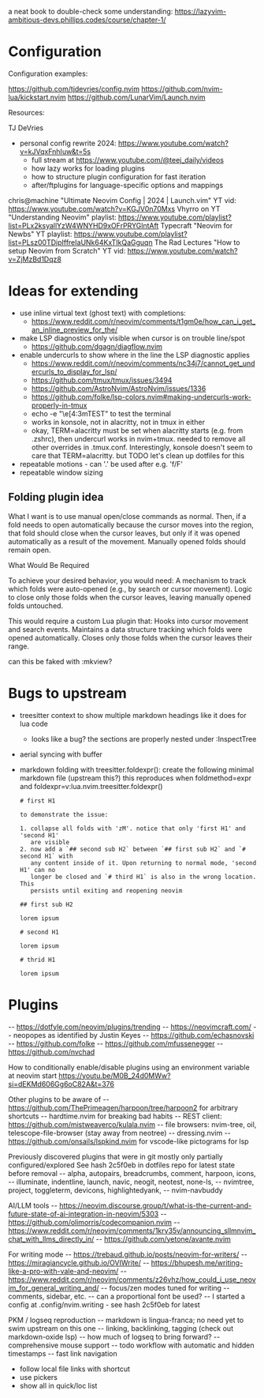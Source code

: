a neat book to double-check some understanding: <https://lazyvim-ambitious-devs.phillips.codes/course/chapter-1/>

# Configuration

Configuration examples:

<https://github.com/tjdevries/config.nvim>
<https://github.com/nvim-lua/kickstart.nvim>
<https://github.com/LunarVim/Launch.nvim>

Resources:

TJ DeVries

- personal config rewrite 2024: <https://www.youtube.com/watch?v=kJVqxFnhIuw&t=5s>
  - full stream at <https://www.youtube.com/@teej_daily/videos>
  - how lazy works for loading plugins
  - how to structure plugin configuration for fast iteration
  - after/ftplugins for language-specific options and mappings

chris@machine "Ultimate Neovim Config | 2024 | Launch.vim" YT vid: <https://www.youtube.com/watch?v=KGJV0n70Mxs>
Vhyrro on YT "Understanding Neovim" playlist: <https://www.youtube.com/playlist?list=PLx2ksyallYzW4WNYHD9xOFrPRYGlntAft>
Typecraft "Neovim for Newbs" YT playlist: <https://www.youtube.com/playlist?list=PLsz00TDipIffreIaUNk64KxTIkQaGguqn>
The Rad Lectures "How to setup Neovim from Scratch" YT vid: <https://www.youtube.com/watch?v=ZjMzBd1Dqz8>

# Ideas for extending

- use inline virtual text (ghost text) with completions:
  - <https://www.reddit.com/r/neovim/comments/t1gm0e/how_can_i_get_an_inline_preview_for_the/>
- make LSP diagnostics only visible when cursor is on trouble line/spot
  - <https://github.com/dgagn/diagflow.nvim>
- enable undercurls to show where in the line the LSP diagnostic applies
  - <https://www.reddit.com/r/neovim/comments/nc34j7/cannot_get_undercurls_to_display_for_lsp/>
  - <https://github.com/tmux/tmux/issues/3494>
  - <https://github.com/AstroNvim/AstroNvim/issues/1336>
  - <https://github.com/folke/lsp-colors.nvim#making-undercurls-work-properly-in-tmux>
  - echo -e "\e[4:3mTEST" to test the terminal
  - works in konsole, not in alacritty, not in tmux in either
  - okay, TERM=alacritty must be set when alacritty starts (e.g. from .zshrc), then undercurl
    works in nvim+tmux. needed to remove all other overrides in .tmux.conf. Interestingly,
    konsole doesn't seem to care that TERM=alacritty. but TODO let's clean up dotfiles for this
- repeatable motions - can '.' be used after e.g. 'f/F'
- repeatable window sizing

## Folding plugin idea

What I want is to use manual open/close commands as normal. Then, if a fold
needs to open automatically because the cursor moves into the region, that fold
should close when the cursor leaves, but only if it was opened automatically as
a result of the movement. Manually opened folds should remain open.

What Would Be Required

To achieve your desired behavior, you would need:
A mechanism to track which folds were auto-opened (e.g., by search or cursor movement).
Logic to close only those folds when the cursor leaves, leaving manually opened folds untouched.

This would require a custom Lua plugin that:
Hooks into cursor movement and search events.
Maintains a data structure tracking which folds were opened automatically.
Closes only those folds when the cursor leaves their range.

can this be faked with :mkview?

# Bugs to upstream

- treesitter context to show multiple markdown headings like it does for lua code
  - looks like a bug? the sections are properly nested under :InspectTree
- aerial syncing with buffer
- markdown folding with treesitter.foldexpr(): create the following minimal
  markdown file (upstream this?) this reproduces when foldmethod=expr and
  foldexpr=v:lua.nvim.treesitter.foldexpr()

  ```
  # first H1

  to demonstrate the issue:

  1. collapse all folds with 'zM'. notice that only 'first H1' and 'second H1'
     are visible
  2. now add a `## second sub H2` between `## first sub H2` and `# second H1` with
     any content inside of it. Upon returning to normal mode, 'second H1' can no
     longer be closed and `# third H1` is also in the wrong location. This
     persists until exiting and reopening neovim

  ## first sub H2

  lorem ipsum

  # second H1

  lorem ipsum

  # thrid H1

  lorem ipsum
  ```

# Plugins

-- <https://dotfyle.com/neovim/plugins/trending>
-- <https://neovimcraft.com/>
-- neopopes as identified by Justin Keyes
-- <https://github.com/echasnovski>
-- <https://github.com/folke>
-- <https://github.com/mfussenegger>
-- <https://github.com/nvchad>

How to conditionally enable/disable plugins using an environment variable at neovim start
<https://youtu.be/M0B_24d0MWw?si=dEKMd606Gg6oC82A&t=376>

Other plugins to be aware of
-- <https://github.com/ThePrimeagen/harpoon/tree/harpoon2> for arbitrary shortcuts
-- hardtime.nvim for breaking bad habits
-- REST client: <https://github.com/mistweaverco/kulala.nvim>
-- file browsers: nvim-tree, oil, telescope-file-browser (stay away from neotree)
-- dressing.nvim
-- <https://github.com/onsails/lspkind.nvim> for vscode-like pictograms for lsp

Previously discovered plugins that were in git mostly only partially
configured/explored See hash 2c5f0eb in dotfiles repo for latest state before
removal
-- alpha, autopairs, breadcrumbs, comment, harpoon, icons,
-- illuminate, indentline, launch, navic, neogit, neotest, none-ls,
-- nvimtree, project, toggleterm, devicons, highlightedyank,
-- nvim-navbuddy

AI/LLM tools
-- <https://neovim.discourse.group/t/what-is-the-current-and-future-state-of-ai-integration-in-neovim/5303>
-- <https://github.com/olimorris/codecompanion.nvim>
-- <https://www.reddit.com/r/neovim/comments/1krv35v/announcing_sllmnvim_chat_with_llms_directly_in/>
-- <https://github.com/yetone/avante.nvim>

For writing mode
-- <https://trebaud.github.io/posts/neovim-for-writers/>
-- <https://miragiancycle.github.io/OVIWrite/>
-- <https://bhupesh.me/writing-like-a-pro-with-vale-and-neovim/>
-- <https://www.reddit.com/r/neovim/comments/z26vhz/how_could_i_use_neovim_for_general_writing_and/>
-- focus/zen modes tuned for writing
-- comments, sidebar, etc.
-- can a proportional font be used?
-- I started a config at .config/nvim.writing - see hash 2c5f0eb for latest

PKM / logseq reproduction
-- markdown is lingua-franca; no need yet to swim upstream on this one
-- linking, backlinking, tagging (check out markdown-oxide lsp)
-- how much of logseq to bring forward?
-- comprehensive mouse support
-- todo workflow with automatic and hidden timestamps
-- fast link navigation

- follow local file links with shortcut
- use pickers
- show all in quick/loc list
